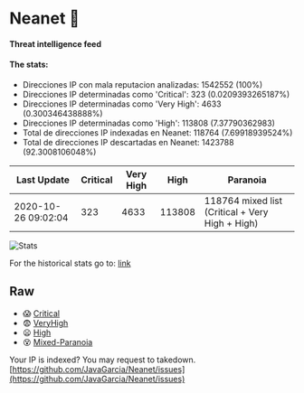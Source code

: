 # Neanet :hocho:
#### Threat intelligence feed
#### The stats:

- Direcciones IP con mala reputacion analizadas: 1542552 (100%)
- Direcciones IP determinadas como 'Critical':  323 (0.0209393265187%)
- Direcciones IP determinadas como 'Very High':  4633 (0.300346438888%)
- Direcciones IP determinadas como 'High':  113808 (7.37790362983)
- Total de direcciones IP indexadas en Neanet:  118764 (7.69918939524%)
- Total de direcciones IP descartadas en Neanet:  1423788 (92.3008106048%)

| Last Update | Critical | Very High | High | Paranoia |
| --- | --- | --- | --- | --- |
| 2020-10-26 09:02:04 | 323 | 4633 | 113808 | 118764 mixed list (Critical + Very High + High)|

![Stats](https://docs.google.com/spreadsheets/d/e/2PACX-1vSnaNMIXVabIpDJjufMlzH7poXnshF3mgd8Is1g9ytUEzVsP5my4Trn8f-xkoLLQ38xpL3HtmUexLo6/pubchart?oid=501124687&format=image)

For the historical stats go to: [link](/stats.csv)
## Raw
- :scream: [Critical](https://raw.githubusercontent.com/JavaGarcia/Neanet/master/blacklists/neanet_critical.txt)
- :fearful: [VeryHigh](https://raw.githubusercontent.com/JavaGarcia/Neanet/master/blacklists/neanet_veryHigh.txtt)
- :frowning: [High](https://raw.githubusercontent.com/JavaGarcia/Neanet/master/blacklists/neanet_high.txt)
- :dizzy_face: [Mixed-Paranoia](https://raw.githubusercontent.com/JavaGarcia/Neanet/master/blacklists/neanet_all.txt)


Your IP is indexed? You may request to takedown. [https://github.com/JavaGarcia/Neanet/issues](https://github.com/JavaGarcia/Neanet/issues)
















































































































































































































































































































































































































































































































































































































































































































































































































































































































































































































































































































































































































































































































































































































































































































































































































































































































































